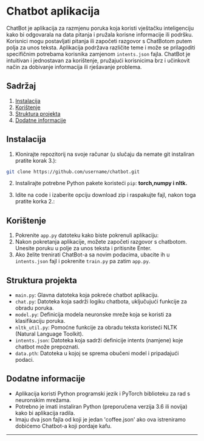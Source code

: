 # Chatbot aplikacija

ChatBot je aplikacija za razmjenu poruka koja koristi vještačku inteligenciju kako bi odgovarala na data pitanja i pružala korisne informacije ili podršku. Korisnici mogu postavljati pitanja ili započeti razgovor s ChatBotom putem polja za unos teksta. Aplikacija podržava različite teme i može se prilagoditi specifičnim potrebama korisnika zamjenom `intents.json` fajla. ChatBot je intuitivan i jednostavan za korištenje, pružajući korisnicima brz i učinkovit način za dobivanje informacija ili rješavanje problema.

## Sadržaj

1. [Instalacija](#instalacija)
2. [Korištenje](#korištenje)
3. [Struktura projekta](#struktura-projekta)
4. [Dodatne informacije](#dodatne-informacije)

## Instalacija

1. Klonirajte repozitorij na svoje računar (u slučaju da nemate git instaliran pratite korak 3.):

```bash
git clone https://github.com/username/chatbot.git
```

2. Instalirajte potrebne Python pakete koristeći `pip`: **torch,numpy i nltk.**

3. Idite na code i izaberite opciju download zip i raspakujte fajl, nakon toga pratite korka 2.:

## Korištenje

1. Pokrenite `app.py` datoteku kako biste pokrenuli aplikaciju:
2. Nakon pokretanja aplikacije, možete započeti razgovor s chatbotom. Unesite poruku u polje za unos teksta i pritisnite Enter.
3. Ako želite trenirati ChatBot-a sa novim podacima, ubacite ih u `intents.json` fajl i pokrenite `train.py` pa zatim `app.py`.
## Struktura projekta

- `main.py`: Glavna datoteka koja pokreće chatbot aplikaciju.
- `chat.py`: Datoteka koja sadrži logiku chatbota, uključujući funkcije za obradu poruka.
- `model.py`: Definicija modela neuronske mreže koja se koristi za klasifikaciju poruka.
- `nltk_util.py`: Pomoćne funkcije za obradu teksta koristeći NLTK (Natural Language Toolkit).
- `intents.json`: Datoteka koja sadrži definicije intents (namjene) koje chatbot može prepoznati.
- `data.pth`: Datoteka u kojoj se sprema obučeni model i pripadajući podaci.

## Dodatne informacije

- Aplikacija koristi Python programski jezik i PyTorch biblioteku za rad s neuronskim mrežama.
- Potrebno je imati instaliran Python (preporučena verzija 3.6 ili novija) kako bi aplikacija radila.
- Imaju dva json fajla od koji je jedan 'coffee.json' ako ova istreniramo dobićemo Chatbot-a koji pordaje kafu.

---

